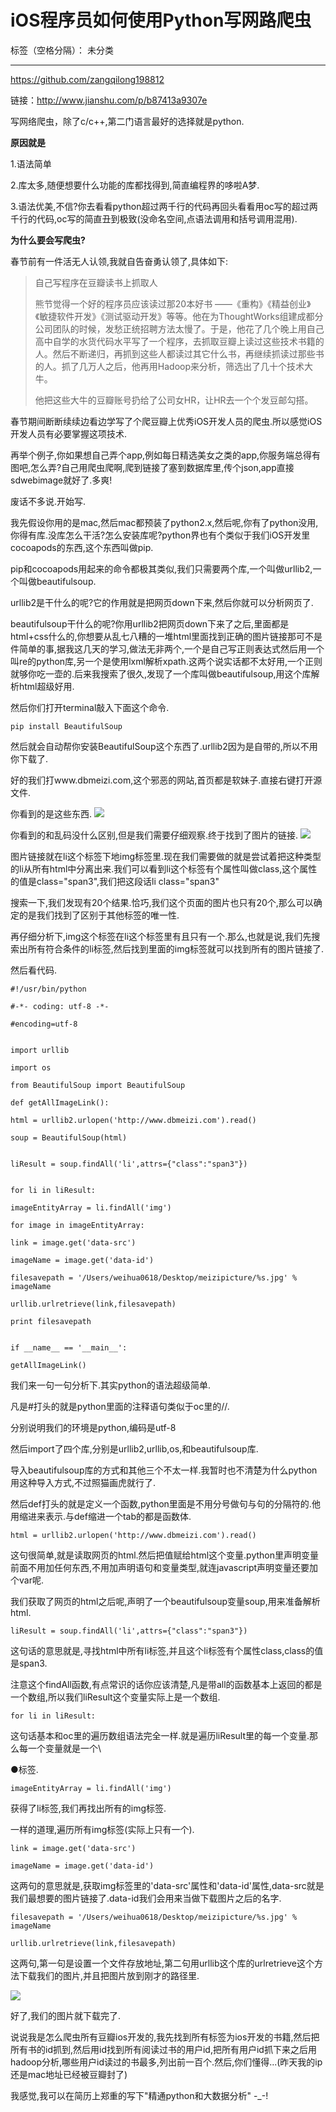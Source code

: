 ﻿# iOS程序员如何使用Python写网路爬虫

标签（空格分隔）： 未分类

---

https://github.com/zangqilong198812

链接：http://www.jianshu.com/p/b87413a9307e

写网络爬虫，除了c/c++,第二门语言最好的选择就是python.

**原因就是**

1.语法简单

2.库太多,随便想要什么功能的库都找得到,简直编程界的哆啦A梦.

3.语法优美,不信?你去看看python超过两千行的代码再回头看看用oc写的超过两千行的代码,oc写的简直丑到极致(没命名空间,点语法调用和括号调用混用).

**为什么要会写爬虫?**

春节前有一件活无人认领,我就自告奋勇认领了,具体如下:

> 自己写程序在豆瓣读书上抓取人
> 
> 熊节觉得一个好的程序员应该读过那20本好书
> ——《重构》《精益创业》《敏捷软件开发》《测试驱动开发》等等。他在为ThoughtWorks组建成都分公司团队的时候，发愁正统招聘方法太慢了。于是，他花了几个晚上用自己高中自学的水货代码水平写了一个程序，去抓取豆瓣上读过这些技术书籍的人。然后不断递归，再抓到这些人都读过其它什么书，再继续抓读过那些书的人。抓了几万人之后，他再用Hadoop来分析，筛选出了几十个技术大牛。
> 
> 他把这些大牛的豆瓣账号扔给了公司女HR，让HR去一个个发豆邮勾搭。


春节期间断断续续边看边学写了个爬豆瓣上优秀iOS开发人员的爬虫.所以感觉iOS开发人员有必要掌握这项技术.

再举个例子,你如果想自己弄个app,例如每日精选美女之类的app,你服务端总得有图吧,怎么弄?自己用爬虫爬啊,爬到链接了塞到数据库里,传个json,app直接sdwebimage就好了.多爽!

废话不多说.开始写.

我先假设你用的是mac,然后mac都预装了python2.x,然后呢,你有了python没用,你得有库.没库怎么干活?怎么安装库呢?python界也有个类似于我们iOS开发里cocoapods的东西,这个东西叫做pip.

pip和cocoapods用起来的命令都极其类似,我们只需要两个库,一个叫做urllib2,一个叫做beautifulsoup.

urllib2是干什么的呢?它的作用就是把网页down下来,然后你就可以分析网页了.

beautifulsoup干什么的呢?你用urllib2把网页down下来了之后,里面都是html+css什么的,你想要从乱七八糟的一堆html里面找到正确的图片链接那可不是件简单的事,据我这几天的学习,做法无非两个,一个是自己写正则表达式然后用一个叫re的python库,另一个是使用lxml解析xpath.这两个说实话都不太好用,一个正则就够你吃一壶的.后来我搜索了很久,发现了一个库叫做beautifulsoup,用这个库解析html超级好用.

然后你们打开terminal敲入下面这个命令.
```
pip install BeautifulSoup
```
然后就会自动帮你安装BeautifulSoup这个东西了.urllib2因为是自带的,所以不用你下载了.

好的我们打www.dbmeizi.com,这个邪恶的网站,首页都是软妹子.直接右键打开源文件.

你看到的是这些东西.
![ ](http://www.huochai.mobi/p/refer_image/?image=http://mmbiz.qpic.cn/mmbiz/NVvB3l3e9aFVDkor3IblVD6AnPefcAnZeav2mWT19h2NEzviaaVMibK8f33a07qfc40Sh7cVj7cZndicGyyDSHM5A/0?wx_fmt=jpeg)

你看到的和乱码没什么区别,但是我们需要仔细观察.终于找到了图片的链接.
![ ](http://www.huochai.mobi/p/refer_image/?image=http://mmbiz.qpic.cn/mmbiz/NVvB3l3e9aFVDkor3IblVD6AnPefcAnZrzGswYeDr4JprhZ5IoHJPrC1G6u0grY99F2Uq9YuBUyuaNUxTNIJCg/0?wx_fmt=jpeg)

图片链接就在li这个标签下地img标签里.现在我们需要做的就是尝试着把这种类型的li从所有html中分离出来.我们可以看到li这个标签有个属性叫做class,这个属性的值是class="span3",我们把这段话li class="span3"

搜索一下,我们发现有20个结果.恰巧,我们这个页面的图片也只有20个,那么可以确定的是我们找到了区别于其他标签的唯一性.

再仔细分析下,img这个标签在li这个标签里有且只有一个.那么,也就是说,我们先搜索出所有符合条件的li标签,然后找到里面的img标签就可以找到所有的图片链接了.

然后看代码.
```
#!/usr/bin/python

#-*- coding: utf-8 -*-

#encoding=utf-8


import urllib

import os

from BeautifulSoup import BeautifulSoup

def getAllImageLink():

html = urllib2.urlopen('http://www.dbmeizi.com').read()

soup = BeautifulSoup(html)


liResult = soup.findAll('li',attrs={"class":"span3"})


for li in liResult:

imageEntityArray = li.findAll('img')

for image in imageEntityArray:

link = image.get('data-src')

imageName = image.get('data-id')

filesavepath = '/Users/weihua0618/Desktop/meizipicture/%s.jpg' % imageName

urllib.urlretrieve(link,filesavepath)

print filesavepath


if __name__ == '__main__':

getAllImageLink()
```
我们来一句一句分析下.其实python的语法超级简单.

凡是#打头的就是python里面的注释语句类似于oc里的//.

分别说明我们的环境是python,编码是utf-8

然后import了四个库,分别是urllib2,urllib,os,和beautifulsoup库.

导入beautifulsoup库的方式和其他三个不太一样.我暂时也不清楚为什么python用这种导入方式,不过照猫画虎就行了.

然后def打头的就是定义一个函数,python里面是不用分号做句与句的分隔符的.他用缩进来表示.与def缩进一个tab的都是函数体.
```
html = urllib2.urlopen('http://www.dbmeizi.com').read()
```
这句很简单,就是读取网页的html.然后把值赋给html这个变量.python里声明变量前面不用加任何东西,不用加声明语句和变量类型,就连javascript声明变量还要加个var呢.

我们获取了网页的html之后呢,声明了一个beautifulsoup变量soup,用来准备解析html.
```
liResult = soup.findAll('li',attrs={"class":"span3"})
```
这句话的意思就是,寻找html中所有li标签,并且这个li标签有个属性class,class的值是span3.

注意这个findAll函数,有点常识的话你应该清楚,凡是带all的函数基本上返回的都是一个数组,所以我们liResult这个变量实际上是一个数组.
```
for li in liResult:
```
这句话基本和oc里的遍历数组语法完全一样.就是遍历liResult里的每一个变量.那么每一个变量就是一个\

●标签.
```
imageEntityArray = li.findAll('img')
```
获得了li标签,我们再找出所有的img标签.

一样的道理,遍历所有img标签(实际上只有一个).
```
link = image.get('data-src')

imageName = image.get('data-id')
```
这两句的意思就是,获取img标签里的'data-src'属性和'data-id'属性,data-src就是我们最想要的图片链接了.data-id我们会用来当做下载图片之后的名字.
```
filesavepath = '/Users/weihua0618/Desktop/meizipicture/%s.jpg' % imageName

urllib.urlretrieve(link,filesavepath)
```
这两句,第一句是设置一个文件存放地址,第二句用urllib这个库的urlretrieve这个方法下载我们的图片,并且把图片放到刚才的路径里.

![ ](http://www.huochai.mobi/p/refer_image/?image=http://mmbiz.qpic.cn/mmbiz/NVvB3l3e9aFVDkor3IblVD6AnPefcAnZbnJYBJzic5Uyp5ktmeV1eoIPvQWDF1wLk8kdPozNr8dc4KnvC0ZVkaA/0?wx_fmt=gif)

好了,我们的图片就下载完了.

说说我是怎么爬虫所有豆瓣ios开发的,我先找到所有标签为ios开发的书籍,然后把所有书的id抓到,然后用id找到所有阅读过书的用户id,把所有用户id抓下来之后用hadoop分析,哪些用户id读过的书最多,列出前一百个.然后,你们懂得...(昨天我的ip还是mac地址已经被豆瓣封了)

我感觉,我可以在简历上郑重的写下"精通python和大数据分析" -_-!





